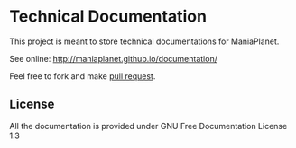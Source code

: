 Technical Documentation
=======================

This project is meant to store technical documentations for ManiaPlanet.

See online: http://maniaplanet.github.io/documentation/

Feel free to fork and make [pull request](https://help.github.com/articles/using-pull-requests).

License
-------
All the documentation is provided under GNU Free Documentation License 1.3
